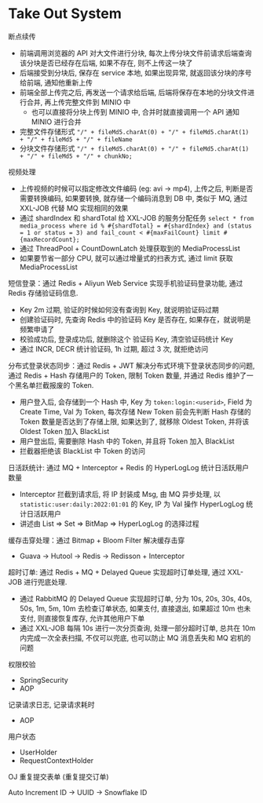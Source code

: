# Take Out System

断点续传

- 前端调用浏览器的 API 对大文件进行分块, 每次上传分块文件前请求后端查询该分块是否已经存在后端, 如果不存在, 则不上传这一块了
- 后端接受到分块后, 保存在 service 本地, 如果出现异常, 就返回该分块的序号给前端, 通知他重新上传
- 前端全部上传完之后, 再发送一个请求给后端, 后端将保存在本地的分块文件进行合并, 再上传完整文件到 MINIO 中
  - 也可以直接将分块上传到 MINIO 中, 合并时就直接调用一个 API 通知 MINIO 进行合并
- 完整文件存储形式 `"/" + fileMd5.charAt(0) + "/" + fileMd5.charAt(1) + "/" + fileMd5 + "/" + fileName`
- 分块文件存储形式 `"/" + fileMd5.charAt(0) + "/" + fileMd5.charAt(1) + "/" + fileMd5 + "/" + chunkNo;`

视频处理

- 上传视频的时候可以指定修改文件编码 (eg: avi -> mp4), 上传之后, 判断是否需要转换编码, 如果要转换, 就存储一个编码消息到 DB 中, 类似于 MQ, 通过 XXL-JOB 代替 MQ 实现相同的效果
- 通过 shardIndex 和 shardTotal 给 XXL-JOB 的服务分配任务 `select * from media_process where id % #{shardTotal} = #{shardIndex} and (status = 1 or status = 3) and fail_count < #{maxFailCount} limit #{maxRecordCount};`
- 通过 ThreadPool + CountDownLatch 处理获取到的 MediaProcessList
- 如果要节省一部分 CPU, 就可以通过增量式的扫表方式, 通过 limit 获取 MediaProcessList

短信登录：通过 Redis + Aliyun Web Service 实现手机验证码登录功能, 通过 Redis 存储验证码信息.

- Key 2m 过期, 验证的时候如何没有查询到 Key, 就说明验证码过期
- 创建验证码时, 先查询 Redis 中的验证码 Key 是否存在, 如果存在，就说明是频繁申请了
- 校验成功后, 登录成功后, 就删除这个 验证码 Key, 清空验证码统计 Key
- 通过 INCR, DECR 统计验证码, 1h 过期, 超过 3 次, 就拒绝访问

分布式登录状态同步：通过 Redis + JWT 解决分布式环境下登录状态同步的问题, 通过 Redis + Hash 存储用户的 Token, 限制 Token 数量, 并通过 Redis 维护了一个黑名单拦截报废的 Token.

- 用户登入后, 会存储到一个 Hash 中, Key 为 `token:login:<userid>`, Field 为 Create Time, Val 为 Token, 每次存储 New Token 前会先判断 Hash 存储的 Token 数量是否达到了存储上限, 如果达到了, 就移除 Oldest Token, 并将该 Oldest Token 加入 BlackList
- 用户登出后, 需要删除 Hash 中的 Token, 并且将 Token 加入 BlackList
- 拦截器拒绝该 BlackList 中 Token 的访问

日活跃统计: 通过 MQ + Interceptor + Redis 的 HyperLogLog 统计日活跃用户数量

- Interceptor 拦截到请求后, 将 IP 封装成 Msg, 由 MQ 异步处理, 以 `statistic:user:daily:2022:01:01` 的 Key, IP 为 Val 操作 HyperLogLog 统计日活跃用户
- 讲述由 List => Set => BitMap => HyperLogLog 的选择过程

缓存击穿处理：通过 Bitmap + Bloom Filter 解决缓存击穿

- Guava -> Hutool -> Redis -> Redisson + Interceptor

超时订单: 通过 Redis + MQ + Delayed Queue 实现超时订单处理, 通过 XXL-JOB 进行兜底处理.

- 通过 RabbitMQ 的 Delayed Queue 实现超时订单, 分为 10s, 20s, 30s, 40s, 50s, 1m, 5m, 10m 去检查订单状态, 如果支付, 直接退出, 如果超过 10m 也未支付, 则直接恢复库存, 允许其他用户下单
- 通过 XXL-JOB 每隔 10s 进行一次分页查询, 处理一部分超时订单, 总共在 10m 内完成一次全表扫描, 不仅可以兜底, 也可以防止 MQ 消息丢失和 MQ 宕机的问题

权限校验

- SpringSecurity
- AOP

记录请求日志, 记录请求耗时

- AOP

用户状态

- UserHolder
- RequestContextHolder

OJ 重复提交表单 (重复提交订单)

Auto Increment ID -> UUID -> Snowflake ID